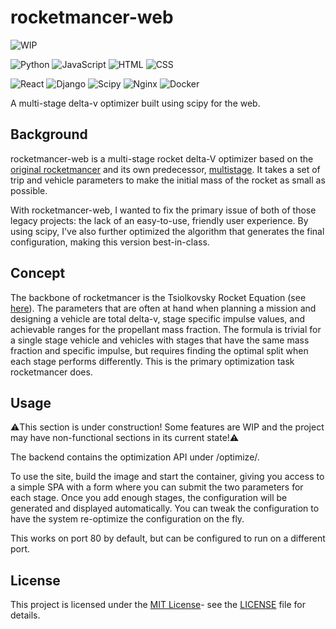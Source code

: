 # rocketmancer-web
![WIP](https://img.shields.io/badge/WIP-Transitioning_To_Docker-yellow)

![Python](https://img.shields.io/badge/Python-000000?style=flat&logo=python&logoColor=306998)
![JavaScript](https://img.shields.io/badge/JavaScript-000000?style=flat&logo=javascript&logoColor=F7DF1E)
![HTML](https://img.shields.io/badge/HTML-000000?style=flat&logo=html5&logoColor=E34F26)
![CSS](https://img.shields.io/badge/CSS-000000?style=flat&logo=css3&logoColor=1572B6)

![React](https://img.shields.io/badge/React-000000?style=flat&logo=react&logoColor=61DAFB)
![Django](https://img.shields.io/badge/Django-000000?style=flat&logo=django&logoColor=092E20)
![Scipy](https://img.shields.io/badge/Scipy-000000?style=flat&logo=scipy&logoColor=8CAAE6)
![Nginx](https://img.shields.io/badge/Nginx-000000?style=flat&logo=nginx&logoColor=009639)
![Docker](https://img.shields.io/badge/Docker-000000?style=flat&logo=docker&logoColor=2496ED)

A multi-stage delta-v optimizer built using scipy for the web.

## Background
rocketmancer-web is a multi-stage rocket delta-V optimizer based on the [original rocketmancer](https://github.com/BruhLemma-Yadecha/rocketmancer) and its own predecessor, [multistage](https://github.com/BruhLemma-Yadecha/multistage). It takes a set of trip and vehicle parameters to make the initial mass of the rocket as small as possible.

With rocketmancer-web, I wanted to fix the primary issue of both of those legacy projects: the lack of an easy-to-use, friendly user experience. By using scipy, I've also further optimized the algorithm that generates the final configuration, making this version best-in-class.

## Concept
The backbone of rocketmancer is the Tsiolkovsky Rocket Equation (see [here](https://en.wikipedia.org/wiki/Tsiolkovsky_rocket_equation)). The parameters that are often at hand when planning a mission and designing a vehicle are total delta-v, stage specific impulse values, and achievable ranges for the propellant mass fraction. The formula is trivial for a single stage vehicle and vehicles with stages that have the same mass fraction and specific impulse, but requires finding the optimal split when each stage performs differently. This is the primary optimization task rocketmancer does.

## Usage
⚠️This section is under construction! Some features are WIP and the project may have non-functional sections in its current state!⚠️

The backend contains the optimization API under /optimize/.

To use the site, build the image and start the container, giving you access to a simple SPA with a form where you can submit the two parameters for each stage. Once you add enough stages, the configuration will be generated and displayed automatically. You can tweak the configuration to have the system re-optimize the configuration on the fly.

This works on port 80 by default, but can be configured to run on a different port.

## License

This project is licensed under the [MIT License](https://opensource.org/license/mit)- see the [LICENSE](LICENSE) file for details.
